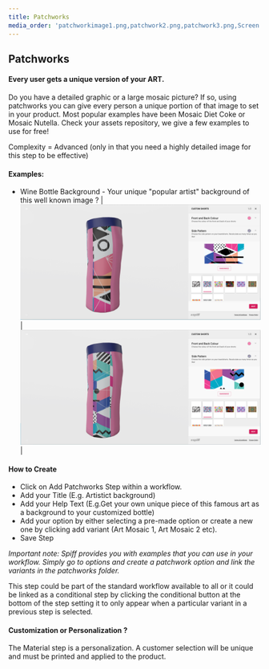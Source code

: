 ```yaml
---
title: Patchworks
media_order: 'patchworkimage1.png,patchwork2.png,patchwork3.png,Screen Shot 2020-10-05 at 3.55.58 pm.png,Screen Shot 2020-10-05 at 3.59.21 pm.png,Screen Shot 2020-10-05 at 4.05.26 pm.png,Screen Shot 2020-10-05 at 4.07.09 pm.png'
---
```


## Patchworks

#### Every user gets a unique version of your ART.   
Do you have a detailed graphic or a large mosaic picture? If so, using patchworks you can give every person a unique portion of that image to set in your product. Most popular examples have been Mosaic Diet Coke or Mosaic Nutella. Check your assets repository, we give a few examples to use for free!

Complexity = Advanced (only in that you need a highly detailed image for this step to be effective) 

#### Examples: 
- Wine Bottle Background - Your unique "popular artist" background of this well known image ?
|![](patchwork2.png)|![](patchwork3.png)|

#### How to Create
- Click on Add Patchworks Step within a workflow. 
- Add your Title (E.g. Artistict background)
- Add your Help Text (E.g.Get your own unique piece of this famous art as a background to your customized bottle)
- Add your option by either selecting a pre-made option or create a new one by clicking add variant (Art Mosaic 1, Art Mosaic 2 etc).
- Save Step

_Important note: Spiff provides you with examples that you can use in your workflow. Simply go to options and create a patchwork option and link the variants in the patchworks folder._

This step could be part of the standard workflow available to all or it could be linked as a conditional step by clicking the conditional button at the bottom of the step setting it to only appear when a particular variant in a previous step is selected. 

#### Customization or Personalization ?
The Material step is a personalization. A customer selection will be unique and must be printed and applied to the product.